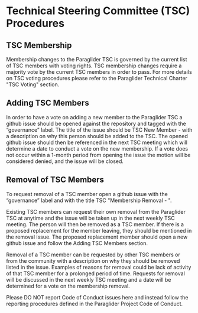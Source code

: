 # Technical Steering Committee (TSC) Procedures
## TSC Membership
Membership changes to the Paraglider TSC is governed by the current list of TSC members with voting rights. TSC membership changes require a majority vote by the current TSC members in order to pass. For more details on TSC voting procedures please refer to the Paraglider Technical Charter "TSC Voting" section.

## Adding TSC Members
In order to have a vote on adding a new member to the Paraglider TSC a github issue should be opened against the repository and tagged with the “governance” label. The title of the issue should be TSC New Member - <NAME> with a description on why this person should be added to the TSC. The opened github issue should then be referenced in the next TSC meeting which will determine a date to conduct a vote on the new membership. If a vote does not occur within a 1-month period from opening the issue the motion will be considered denied, and the issue will be closed.

## Removal of TSC Members
To request removal of a TSC member open a github issue with the “governance” label and with the title TSC "Membership Removal - <NAME>".

Existing TSC members can request their own removal from the Paraglider TSC at anytime and the issue will be taken up in the next weekly TSC meeting. The person will then be removed as a TSC member. If there is a proposed replacement for the member leaving, they should be mentioned in the removal issue. The proposed replacement member should open a new github issue and follow the Adding TSC Members section.

Removal of a TSC member can be requested by other TSC members or from the community with a description on why they should be removed listed in the issue. Examples of reasons for removal could be lack of activity of that TSC member for a prolonged period of time. Requests for removal will be discussed in the next weekly TSC meeting and a date will be determined for a vote on the membership removal.

Please DO NOT report Code of Conduct issues here and instead follow the reporting procedures defined in the Paraglider Project Code of Conduct.

